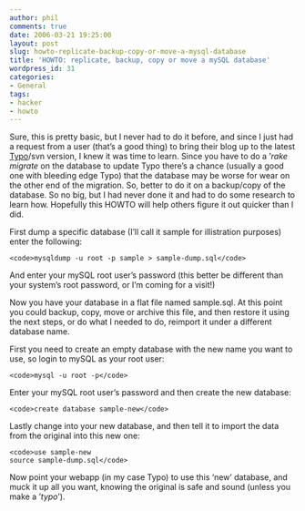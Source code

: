 ```yaml
---
author: phil
comments: true
date: 2006-03-21 19:25:00
layout: post
slug: howto-replicate-backup-copy-or-move-a-mysql-database
title: 'HOWTO: replicate, backup, copy or move a mySQL database'
wordpress_id: 31
categories:
- General
tags:
- hacker
- howto
---
```


Sure, this is pretty basic, but I never had to do it before, and since I just had a request from a user (that’s a good thing) to bring their blog up to the latest [Typo](http://www.typosphere.org/)/svn version, I knew it was time to learn.  Since you have to do a ’_rake migrate_ on the  database to update Typo there’s a chance (usually a good one with bleeding edge Typo) that the database may be worse for wear on the other end of the migration.  So, better to do it on a backup/copy of the database.  So no big, but I had never done it and had to do some research to learn how.  Hopefully this HOWTO will help others figure it out quicker than I did.

First dump a specific database (I’ll call it sample for illistration purposes) enter the following:




    
    <code>mysqldump -u root -p sample > sample-dump.sql</code>





And enter your mySQL root user’s password (this better be different than your system’s root password, or I’m coming for a visit!)

Now you have your database in a flat file named sample.sql.  At this point you could backup, copy, move or archive this file, and then restore it using the next steps, or do what I needed to do, reimport it under a different database name.

First you need to create an empty database with the new name you want to use, so login to mySQL as your root user:




    
    <code>mysql -u root -p</code>





Enter your mySQL root user’s password and then create the new database:




    
    <code>create database sample-new</code>





Lastly change into your new database, and then tell it to import the data from the original into this new one:




    
    <code>use sample-new
    source sample-dump.sql</code>





Now point your webapp (in my case Typo) to use this ‘new’ database, and muck it up all you want, knowing the original is safe and sound (unless you make a ’_typo_’).
